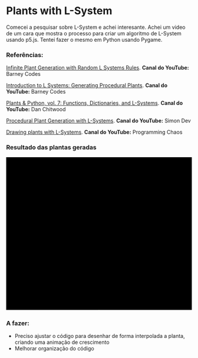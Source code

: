 # **Plants with L-System**

Comecei a pesquisar sobre L-System e achei interesante. Achei um video de um cara que mostra o processo para criar um algoritmo de L-System usando p5.js.  Tentei fazer o mesmo em Python usando Pygame.

### **Referências:** 
[Infinite Plant Generation with Random L Systems Rules](https://www.youtube.com/watch?v=1hcCpLQwI-c). **Canal do YouTube:** Barney Codes

[Introduction to L Systems: Generating Procedural Plants](https://www.youtube.com/watch?v=3Mu0--aGfqg&t=575s). **Canal do YouTube:** Barney Codes

[Plants & Python, vol. 7: Functions, Dictionaries, and L-Systems](https://www.youtube.com/watch?v=HIxmLFrVBYQ&t=1974s). **Canal do YouTube:** Dan Chitwood

[Procedural Plant Generation with L-Systems](https://www.youtube.com/watch?v=feNVBEPXAcE&t=165s). **Canal do YouTube:** Simon Dev

[Drawing plants with L-Systems](https://www.youtube.com/watch?v=1AB3N3nrVwQ&t=1543s). **Canal do YouTube:** Programming Chaos

### **Resultado das plantas geradas**
![Resultado](result/result.gif)

### **A fazer:**
- Preciso ajustar o código para desenhar de forma interpolada a planta, criando uma animação de crescimento
- Melhorar organização do código